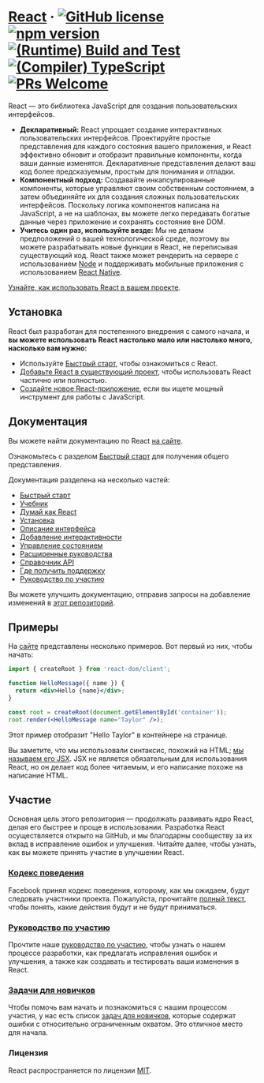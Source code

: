 # [React](https://react.dev/) &middot; [![GitHub license](https://img.shields.io/badge/license-MIT-blue.svg)](https://github.com/facebook/react/blob/main/LICENSE) [![npm version](https://img.shields.io/npm/v/react.svg?style=flat)](https://www.npmjs.com/package/react) [![(Runtime) Build and Test](https://github.com/facebook/react/actions/workflows/runtime_build_and_test.yml/badge.svg)](https://github.com/facebook/react/actions/workflows/runtime_build_and_test.yml) [![(Compiler) TypeScript](https://github.com/facebook/react/actions/workflows/compiler_typescript.yml/badge.svg?branch=main)](https://github.com/facebook/react/actions/workflows/compiler_typescript.yml) [![PRs Welcome](https://img.shields.io/badge/PRs-welcome-brightgreen.svg)](https://legacy.reactjs.org/docs/how-to-contribute.html#your-first-pull-request)

React — это библиотека JavaScript для создания пользовательских интерфейсов.

* **Декларативный:** React упрощает создание интерактивных пользовательских интерфейсов. Проектируйте простые представления для каждого состояния вашего приложения, и React эффективно обновит и отобразит правильные компоненты, когда ваши данные изменятся. Декларативные представления делают ваш код более предсказуемым, простым для понимания и отладки.
* **Компонентный подход:** Создавайте инкапсулированные компоненты, которые управляют своим собственным состоянием, а затем объединяйте их для создания сложных пользовательских интерфейсов. Поскольку логика компонентов написана на JavaScript, а не на шаблонах, вы можете легко передавать богатые данные через приложение и сохранять состояние вне DOM.
* **Учитесь один раз, используйте везде:** Мы не делаем предположений о вашей технологической среде, поэтому вы можете разрабатывать новые функции в React, не переписывая существующий код. React также может рендерить на сервере с использованием [Node](https://nodejs.org/en) и поддерживать мобильные приложения с использованием [React Native](https://reactnative.dev/).

[Узнайте, как использовать React в вашем проекте](https://react.dev/learn).

## Установка

React был разработан для постепенного внедрения с самого начала, и **вы можете использовать React настолько мало или настолько много, насколько вам нужно:**

* Используйте [Быстрый старт](https://react.dev/learn), чтобы ознакомиться с React.
* [Добавьте React в существующий проект](https://react.dev/learn/add-react-to-an-existing-project), чтобы использовать React частично или полностью.
* [Создайте новое React-приложение](https://react.dev/learn/start-a-new-react-project), если вы ищете мощный инструмент для работы с JavaScript.

## Документация

Вы можете найти документацию по React [на сайте](https://react.dev/).

Ознакомьтесь с разделом [Быстрый старт](https://react.dev/learn) для получения общего представления.

Документация разделена на несколько частей:

* [Быстрый старт](https://react.dev/learn)
* [Учебник](https://react.dev/learn/tutorial-tic-tac-toe)
* [Думай как React](https://react.dev/learn/thinking-in-react)
* [Установка](https://react.dev/learn/installation)
* [Описание интерфейса](https://react.dev/learn/describing-the-ui)
* [Добавление интерактивности](https://react.dev/learn/adding-interactivity)
* [Управление состоянием](https://react.dev/learn/managing-state)
* [Расширенные руководства](https://react.dev/learn/escape-hatches)
* [Справочник API](https://react.dev/reference/react)
* [Где получить поддержку](https://react.dev/community)
* [Руководство по участию](https://legacy.reactjs.org/docs/how-to-contribute.html)

Вы можете улучшить документацию, отправив запросы на добавление изменений в [этот репозиторий](https://github.com/reactjs/react.dev).

## Примеры

На [сайте](https://react.dev/) представлены несколько примеров. Вот первый из них, чтобы начать:

```jsx
import { createRoot } from 'react-dom/client';

function HelloMessage({ name }) {
  return <div>Hello {name}</div>;
}

const root = createRoot(document.getElementById('container'));
root.render(<HelloMessage name="Taylor" />);
```

Этот пример отобразит "Hello Taylor" в контейнере на странице.

Вы заметите, что мы использовали синтаксис, похожий на HTML; [мы называем его JSX](https://react.dev/learn#writing-markup-with-jsx). JSX не является обязательным для использования React, но он делает код более читаемым, и его написание похоже на написание HTML.

## Участие

Основная цель этого репозитория — продолжать развивать ядро React, делая его быстрее и проще в использовании. Разработка React осуществляется открыто на GitHub, и мы благодарны сообществу за их вклад в исправление ошибок и улучшения. Читайте далее, чтобы узнать, как вы можете принять участие в улучшении React.

### [Кодекс поведения](https://code.fb.com/codeofconduct)

Facebook принял кодекс поведения, которому, как мы ожидаем, будут следовать участники проекта. Пожалуйста, прочитайте [полный текст](https://code.fb.com/codeofconduct), чтобы понять, какие действия будут и не будут приниматься.

### [Руководство по участию](https://legacy.reactjs.org/docs/how-to-contribute.html)

Прочтите наше [руководство по участию](https://legacy.reactjs.org/docs/how-to-contribute.html), чтобы узнать о нашем процессе разработки, как предлагать исправления ошибок и улучшения, а также как создавать и тестировать ваши изменения в React.

### [Задачи для новичков](https://github.com/facebook/react/labels/good%20first%20issue)

Чтобы помочь вам начать и познакомиться с нашим процессом участия, у нас есть список [задач для новичков](https://github.com/facebook/react/labels/good%20first%20issue), которые содержат ошибки с относительно ограниченным охватом. Это отличное место для начала.

### Лицензия

React распространяется по лицензии [MIT](./LICENSE).
